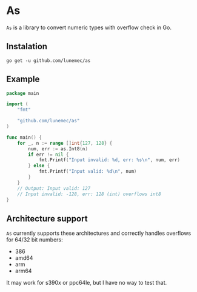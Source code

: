 # As
`As` is a library to convert numeric types with overflow check in Go.


## Instalation

`go get -u github.com/lunemec/as`

## Example
```go
package main

import (
    "fmt"

    "github.com/lunemec/as"
)

func main() {
	for _, n := range []int{127, 128} {
		num, err := as.Int8(n)
		if err != nil {
			fmt.Printf("Input invalid: %d, err: %s\n", num, err)
		} else {
			fmt.Printf("Input valid: %d\n", num)
		}
	}
	// Output: Input valid: 127
	// Input invalid: -128, err: 128 (int) overflows int8
}
```

## Architecture support
`As` currently supports these architectures and correctly handles overflows for 64/32 bit numbers:
* 386
* amd64
* arm
* arm64

It may work for s390x or ppc64le, but I have no way to test that.
